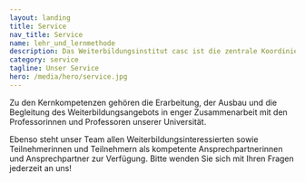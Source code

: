 ```yaml
---
layout: landing
title: Service
nav_title: Service
name: lehr_und_lernmethode
description: Das Weiterbildungsinstitut casc ist die zentrale Koordinierungs-, Betreuungs- und Beratungsstelle für die wissenschaftliche Weiterbildung der Universität der Bundeswehr München. 
category: service
tagline: Unser Service
hero: /media/hero/service.jpg
---
```


Zu den Kernkompetenzen gehören die Erarbeitung, der Ausbau und die Begleitung des Weiterbildungsangebots in enger Zusammenarbeit mit den Professorinnen und Professoren unserer Universität.

Ebenso steht unser Team allen Weiterbildungsinteressierten sowie Teilnehmerinnen und Teilnehmern als kompetente Ansprechpartnerinnen und Ansprechpartner zur Verfügung. Bitte wenden Sie sich mit Ihren Fragen jederzeit an uns!